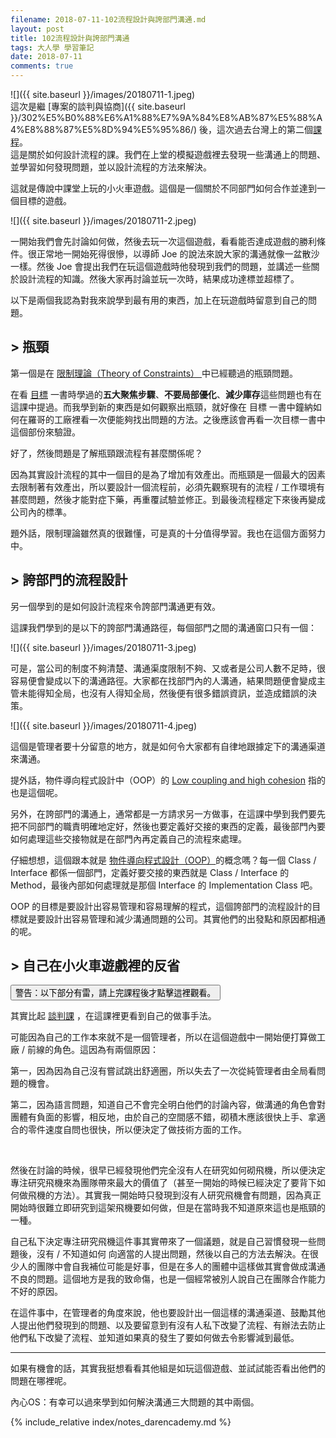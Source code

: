 ```yaml
---
filename: 2018-07-11-102流程設計與誇部門溝通.md
layout: post
title: 102流程設計與誇部門溝通
tags: 大人學 學習筆記
date: 2018-07-11
comments: true
---
```


 ![]({{ site.baseurl }}/images/20180711-1.jpeg)  
這次是繼 [專案的談判與協商]({{ site.baseurl }}/302%E5%B0%88%E6%A1%88%E7%9A%84%E8%AB%87%E5%88%A4%E8%88%87%E5%8D%94%E5%95%86/) 後，這次過去台灣上的第二個[課程](https://www.projectup.net/activity/view/id/7689)。   
這是關於如何設計流程的課。我們在上堂的模擬遊戲裡去發現一些溝通上的問題、並學習如何發現問題，並以設計流程的方法來解決。

這就是傳說中課堂上玩的小火車遊戲。這個是一個關於不同部門如何合作並達到一個目標的遊戲。

![]({{ site.baseurl }}/images/20180711-2.jpeg)

一開始我們會先討論如何做，然後去玩一次這個遊戲，看看能否達成遊戲的勝利條件。很正常地一開始死得很慘，以導師 Joe 的說法來說大家的溝通就像一盆散沙一樣。然後 Joe 會提出我們在玩這個遊戲時他發現到我們的問題，並講述一些關於設計流程的知識。然後大家再討論並玩一次時，結果成功達標並超標了。

以下是兩個我認為對我來說學到最有用的東西，加上在玩遊戲時留意到自己的問題。

## > 瓶頸

第一個是在 [限制理論（Theory of Constraints） ](https://zh.m.wikipedia.org/zh-hant/%E9%99%90%E5%88%B6%E7%90%86%E8%AB%96)中已經聽過的瓶頸問題。

在看 [目標](http://www.books.com.tw/products/0010562789) 一書時學過的**五大聚焦步驟**、**不要局部優化**、**減少庫存**這些問題也有在這課中提過。而我學到新的東西是如何觀察出瓶頸，就好像在 目標 一書中鐘納如何在羅哥的工廠裡看一次便能夠找出問題的方法。之後應該會再看一次目標一書中這個部份來驗證。

好了，然後問題是了解瓶頸跟流程有甚麼關係呢？

因為其實設計流程的其中一個目的是為了增加有效產出。而瓶頸是一個最大的因素去限制著有效產出，所以要設計一個流程前，必須先觀察現有的流程 / 工作環境有甚麼問題，然後才能對症下藥，再重覆試驗並修正。到最後流程穩定下來後再變成公司內的標準。

題外話，限制理論雖然真的很難懂，可是真的十分值得學習。我也在這個方面努力中。

## > 誇部門的流程設計

另一個學到的是如何設計流程來令誇部門溝通更有效。

這課我們學到的是以下的誇部門溝通路徑，每個部門之間的溝通窗口只有一個：

![]({{ site.baseurl }}/images/20180711-3.jpeg)

可是，當公司的制度不夠清楚、溝通渠度限制不夠、又或者是公司人數不足時，很容易便會變成以下的溝通路徑。大家都在找部門內的人溝通，結果問題便會變成主管未能得知全局，也沒有人得知全局，然後便有很多錯誤資訊，並造成錯誤的決策。

![]({{ site.baseurl }}/images/20180711-4.jpeg)

這個是管理者要十分留意的地方，就是如何令大家都有自律地跟據定下的溝通渠道來溝通。

提外話，物件導向程式設計中（OOP）的 [Low coupling and high cohesion](https://en.m.wikipedia.org/wiki/Coupling_(computer_programming)) 指的也是這個呢。

另外，在誇部門的溝通上，通常都是一方請求另一方做事，在這課中學到我們要先把不同部門的職責明確地定好，然後也要定義好交接的東西的定義，最後部門內要如何處理這些交接物就是在部門內再定義自己的流程來處理。

仔細想想，這個跟本就是 [物件導向程式設計（OOP）](https://zh.m.wikipedia.org/zh-hk/%E9%9D%A2%E5%90%91%E5%AF%B9%E8%B1%A1%E7%A8%8B%E5%BA%8F%E8%AE%BE%E8%AE%A1)的概念嗎？每一個 Class / Interface 都係一個部門，定義好要交接的東西就是 Class / Interface 的 Method，最後內部如何處理就是那個 Interface 的 Implementation Class 吧。

OOP 的目標是要設計出容易管理和容易理解的程式，這個誇部門的流程設計的目標就是要設計出容易管理和減少溝通問題的公司。其實他們的出發點和原因都相通的呢。

## > 自己在小火車遊戲裡的反省

<button class="collapsible">
警告：以下部分有雷，請上完課程後才點擊這裡觀看。
</button>
<div class="content">
<p>其實比起 <a href="{{ site.baseurl }}/302專案的談判與協商/">談判課</a> ，在這課裡更看到自己的做事手法。</p>

<p>可能因為自己的工作本來就不是一個管理者，所以在這個遊戲中一開始便打算做工廠 / 前線的角色。這因為有兩個原因：</p>

<p>第一，因為因為自己沒有嘗試跳出舒適圈，所以失去了一次從純管理者由全局看問題的機會。</p>

<p>第二，因為語言問題，知道自己不會完全明白他們的討論內容，做溝通的角色會對團體有負面的影響，相反地，由於自己的空間感不錯，砌積木應該很快上手、拿適合的零件速度自問也很快，所以便決定了做技術方面的工作。</p>

<p>&nbsp;</p>

<p>然後在討論的時候，很早已經發現他們完全沒有人在研究如何砌飛機，所以便決定專注研究飛機來為團隊帶來最大的價值了（甚至一開始的時候已經決定了要背下如何做飛機的方法）。其實我一開始時只發現到沒有人研究飛機會有問題，因為真正開始時很難立即研究到這架飛機要如何做，但是在當時我不知道原來這也是瓶頸的一種。</p>

<p>自己私下決定專注研究飛機這件事其實帶來了一個議題，就是自己習慣發現一些問題後，沒有 / 不知道如何 向適當的人提出問題，然後以自己的方法去解決。在很少人的團隊中會自我補位可能是好事，但是在多人的團體中這樣做其實會做成溝通不良的問題。這個地方是我的致命傷，也是一個經常被別人說自己在團隊合作能力不好的原因。</p>

<p>在這件事中，在管理者的角度來說，他也要設計出一個這樣的溝通渠道、鼓勵其他人提出他們發現到的問題、以及要留意到有沒有人私下改變了流程、有辦法去防止他們私下改變了流程、並知道如果真的發生了要如何做去令影響減到最低。</p>

</div>

---

如果有機會的話，其實我挺想看看其他組是如玩這個遊戲、並試試能否看出他們的問題在哪裡呢。

內心OS：有幸可以過來學到如何解決溝通三大問題的其中兩個。

{% include_relative index/notes_darencademy.md %}